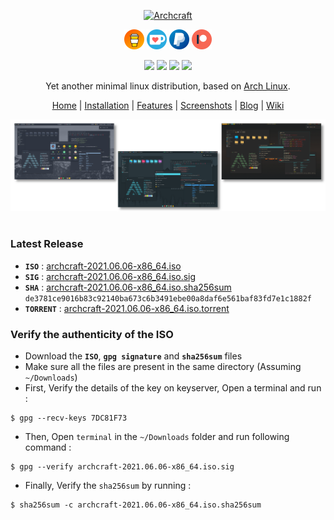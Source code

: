 <p align="center">
<a href="https://archcraft.io"><img src="https://raw.githubusercontent.com/archcraft-os/archcraft-misc-pkgs/main/archcraft-pixmaps/src/icons/archcraft.png" height="100" width="100" alt="Archcraft"></a>
</p>

<p align="center">
<a href="https://www.buymeacoffee.com/adi1090x"><img width="32px" src="https://raw.githubusercontent.com/adi1090x/files/master/other/1.png" alt="Buy Me A Coffee"></a>
<a href="https://ko-fi.com/adi1090x"><img width="32px" src="https://raw.githubusercontent.com/adi1090x/files/master/other/2.png" alt="Support me on ko-fi"></a>
<a href="https://www.paypal.com/cgi-bin/webscr?cmd=_s-xclick&hosted_button_id=U3VK2SSVQWAPN"><img width="32px" src="https://raw.githubusercontent.com/adi1090x/files/master/other/3.png" alt="Support me on Paypal"></a>
<a href="https://www.patreon.com/adi1090x"><img width="32px" src="https://raw.githubusercontent.com/adi1090x/files/master/other/4.png" alt="Support me on Patreon"></a>
</p>

<p align="center">
  <img src="https://img.shields.io/badge/Maintained%3F-Yes-green?style=flat-square">
  <img src="https://img.shields.io/github/downloads/archcraft-os/releases/total?label=downloads&logo=github&color=blue&style=flat-square">
  <img src="https://img.shields.io/sourceforge/dt/archcraft.svg?label=downloads&logo=sourceforge&color=teal&style=flat-square">
  <img src="https://img.shields.io/github/license/archcraft-os/releases?color=orange&style=flat-square">
</p>

<p align="center">
Yet another minimal linux distribution, based on <a href="https://www.archlinux.org">Arch Linux</a>.
</p>

<p align="center">
<a href="https://archcraft.io">Home</a> | 
<a href="https://archcraft.io/install">Installation</a> | 
<a href="https://archcraft.io/features">Features</a> | 
<a href="https://archcraft.io/gallery">Screenshots</a> | 
<a href="https://archcraft.io/blog">Blog</a> | 
<a href="https://archcraft.io/wiki">Wiki</a>
</p>

![img](./.screens.png)

#

### Latest Release

- **`ISO`** : [archcraft-2021.06.06-x86_64.iso](https://github.com/archcraft-os/releases/releases/download/v21.06/archcraft-2021.06.06-x86_64.iso)
- **`SIG`** : [archcraft-2021.06.06-x86_64.iso.sig](https://github.com/archcraft-os/releases/releases/download/v21.06/archcraft-2021.06.06-x86_64.iso.sig)
- **`SHA`** : [archcraft-2021.06.06-x86_64.iso.sha256sum](https://github.com/archcraft-os/releases/releases/download/v21.06/archcraft-2021.06.06-x86_64.iso.sha256sum)
`de3781ce9016b83c92140ba673c6b3491ebe00a8daf6e561baf83fd7e1c1882f`
- **`TORRENT`** : [archcraft-2021.06.06-x86_64.iso.torrent](https://github.com/archcraft-os/releases/releases/download/v21.06/archcraft-2021.06.06-x86_64.iso.torrent)

### Verify the authenticity of the ISO

- Download the **`ISO`**, **`gpg signature`** and **`sha256sum`** files
- Make sure all the files are present in the same directory (Assuming `~/Downloads`)
- First, Verify the details of the key on keyserver, Open a terminal and run :
```
$ gpg --recv-keys 7DC81F73
```

- Then, Open `terminal` in the `~/Downloads` folder and run following command :
```
$ gpg --verify archcraft-2021.06.06-x86_64.iso.sig
```

- Finally, Verify the `sha256sum` by running :
```
$ sha256sum -c archcraft-2021.06.06-x86_64.iso.sha256sum
```
